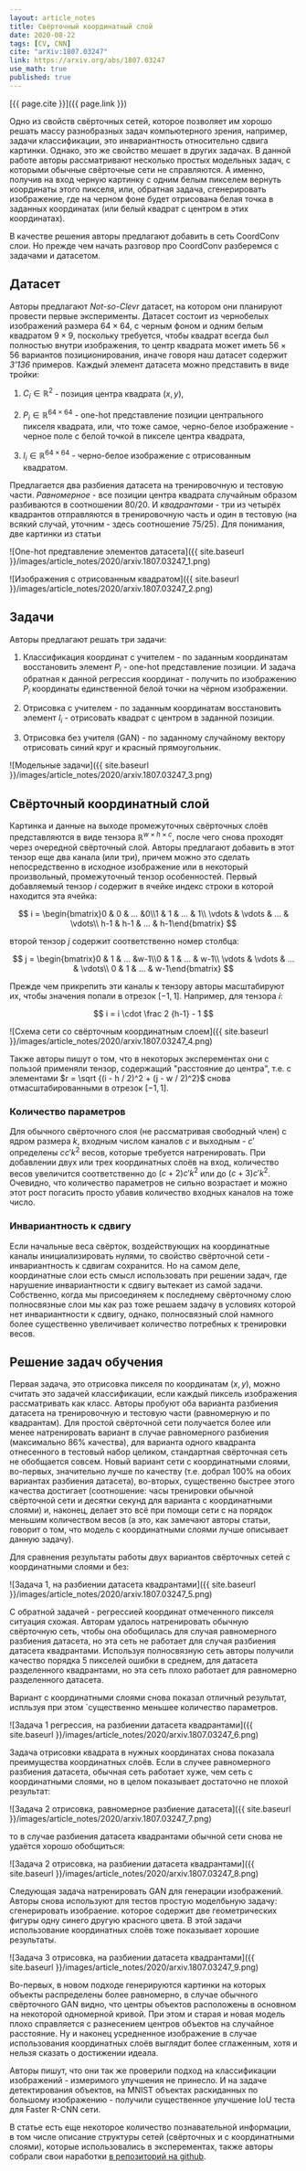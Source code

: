 ```yaml
---
layout: article_notes
title: Свёрточный координатный слой
date: 2020-08-22
tags: [CV, CNN]
cite: "arXiv:1807.03247"
link: https://arxiv.org/abs/1807.03247
use_math: true
published: true 
---
```


[{{ page.cite }}]({{ page.link }})

Одно из свойств свёрточных сетей, которое позволяет им хорошо решать массу разнобразных задач компьютерного зрения, например, задачи классификации,
это инвариантность относительно сдвига картинки. Однако, это же свойство мешает в других задачах. В данной работе авторы рассматривают несколько
простых модельных задач, с которыми обычные свёрточные сети не справляются. А именно, получив на вход черную картинку с одним белым пикселем вернуть
координаты этого пикселя, или, обратная задача, сгенерировать изображение, где на черном фоне будет отрисована белая точка в заданных координатах (или 
белый квадрат с центром в этих координатах). 

В качестве решения авторы предлагают добавить в сеть CoordConv слои. Но прежде чем начать разговор про CoordConv разберемся с задачами и датасетом.

<!--more-->

## Датасет

Авторы предлагают _Not-so-Clevr_ датасет, на котором они планируют провести первые эксперименты. Датасет состоит из чернобелых изображений размера 
$64 \times 64$, с черным фоном и одним белым квадратом $9 \times 9$, поскольку требуется, чтобы квадрат всегда был полностью внутри изображения, то
центр квадрата может иметь $56 \times 56$ вариантов позиционирования, иначе говоря наш датасет содержит *3'136* примеров. Каждый элемент датасета
можно представить в виде тройки:

1. $C_i \in \mathbb{R}^2$ - позиция центра квадрата $(x, y)$,

2. $P_i \in \mathbb{R}^{64 \times 64}$ - one-hot представление позиции центрального пикселя квадрата, или, что тоже самое, черно-белое изображение -
черное поле с белой точкой в пикселе центра квадрата,

3. $I_i \in \mathbb{R}^{64 \times 64}$ - черно-белое изображение с отрисованным квадратом.

Предлагается два разбиения датасета на тренировочную и тестовую части. *Равномерное* - все позиции центра квадрата случайным образом разбиваются в
соотношении 80/20. И *квадрантами* - три из четырёх квадрантов отправляются в тренировочную часть и один в тестовую (на всякий случай, уточним - здесь
соотношение 75/25). Для понимания, две картинки из статьи

![One-hot предтавление элементов датасета]({{ site.baseurl }}/images/article_notes/2020/arxiv.1807.03247_1.png)

![Изображения с отрисованным квадратом]({{ site.baseurl }}/images/article_notes/2020/arxiv.1807.03247_2.png)

## Задачи

Авторы предлагают решать три задачи:

1. Классификация координат с учителем - по заданным координатам восстановить элемент $P_i$ - one-hot представление позиции. И задача обратная к данной
регрессия координат - получить по изображению $P_i$ координаты единственной белой точки на чёрном изображении.

2. Отрисовка с учителем - по заданным координатам восстановить элемент $I_i$ - отрисовать квадрат с центром в заданной позиции.

3. Отрисовка без учителя (GAN) - по заданному случайному вектору отрисовать синий круг и красный прямоугольник.

![Модельные задачи]({{ site.baseurl }}/images/article_notes/2020/arxiv.1807.03247_3.png)

## Свёрточный координатный слой

Картинка и данные на выходе промежуточных свёрточных слоёв представляются в виде тензора $\mathbb{R}^{w \times h \times c}$, после чего снова проходят
через очередной свёрточный слой. Авторы предлагают добавить в этот тензор еще два канала (или три), причем можно это сделать непосредственно в
исходное изображение или в некоторый произвольный, промежуточный тензор особенностей. Первый добавляемый тензор $i$ содержит в ячейке индекс строки в
которой находится эта ячейка:

$$
i = \begin{bmatrix}0 & 0 & ... &0\\1 & 1 & ... & 1\\ \vdots & \vdots & ... & \vdots\\ h-1 & h-1 & ... & h-1\end{bmatrix}
$$

второй тензор $j$ содержит соответственно номер столбца:

$$
j = \begin{bmatrix}0 & 1 & ... &w-1\\0 & 1 & ... & w-1\\ \vdots & \vdots & ... & \vdots\\ 0 & 1 & ... & w-1\end{bmatrix}
$$

Прежде чем прикрепить эти каналы к тензору авторы масштабируют их, чтобы значения попали в отрезок $[-1, 1]$. Например, для тензора $i$:

$$
i = i \cdot \frac 2 {h-1} - 1
$$

![Схема сети со свёрточным координатным слоем]({{ site.baseurl }}/images/article_notes/2020/arxiv.1807.03247_4.png)

Также авторы пишут о том, что в некоторых эксперементах они с пользой применяли тензор, содержащий "расстояние до центра", т.е. с элементами
$r = \sqrt {(i - h / 2)^2 + (j - w / 2)^2}$ снова отмасштабированными в отрезок $[-1, 1]$.

### Количество параметров

Для обычного свёрточного слоя (не рассматривая свободный член) с ядром размера $k$, входным числом каналов $c$ и выходным - $c'$ определены $cc'k^2$
весов, которые требуется натренировать. При добавлении двух или трех координатных слоёв на вход, количество весов увеличится соответственно до 
$(c + 2)c'k^2$ или до $(c + 3)c'k^2$. Очевидно, что количество параметров не сильно возрастает и можно этот рост погасить просто убавив количество
входных каналов на тоже число.

### Инвариантность к сдвигу

Если начальные веса свёрток, воздействующих на координатные каналы инициализировать нулями, то свойство свёрточной сети - инвариантность к сдвигам
сохранится. Но на самом деле, координатные слои есть смысл использовать при решении задач, где нарушение инвариантности к сдвигу вытекает из самой
задачи. Собственно, когда мы присоединяем к последнему свёрточному слою полносвязные слои мы как раз тоже решаем задачу в условиях которой нет
инвариантности к сдвигу, однако, полносвязный слой намного более существенно увеличивает количество потребных к тренировки весов.

## Решение задач обучения

Первая задача, это отрисовка пикселя по координатам $(x, y)$, можно считать это задачей классификации, если каждый пиксель изображения рассматривать
как класс. Авторы пробуют оба варианта разбиения датасета на тренировочную и тестовую части (равномерную и по квадрантам). Для простой свёрточной сети
получается более или менее натренировать вариант в случае равномерного разбиения (максимально 86% качества), для варианта одного квадранта
отнесенного в тестовый набор целиком, стандартная свёрточная сеть не обобщается совсем. Новый вариант сети с координатными слоями, во-первых,
значительно лучше по качеству (т.е. добрал 100% на обоих вариантах разбиения датасета), во-вторых, существенно быстрее этого качества достигает
(соотношение: часы тренировки обычной свёрточной сети и десятки секунд для варианта с координатными слоями) и, наконец, делает это всё при помощи сети
с на порядок меньшим количеством весов (а это, как замечают авторы статьи, говорит о том, что модель с координатными слоями лучше описывает данную
задачу).

Для сравнения результаты работы двух вариантов свёрточных сетей с координатными слоями и без:

![Задача 1, на разбиении датасета квадрантами]({{ site.baseurl }}/images/article_notes/2020/arxiv.1807.03247_5.png)

С обратной задачей - регрессией координат отмеченного пикселя ситуация схожая. Авторам удалось натренировать обычную свёрточную сеть, чтобы она
обобщилась для случая равномерного разбиения датасета, но эта сеть не работает для случая разбиения датасета квадрантами. Используя полносвязную сеть
авторы получили качество порядка 5 пикселей ошибки в среднем, для датасета разделенного квадрантами, но эта сеть плохо работает для равномерно
разделенного датасета.

Вариант с координатными слоями снова показал отличный результат, испльзуя при этом `существенно меньшее количество параметров.

![Задача 1 регрессия, на разбиении датасета квадрантами]({{ site.baseurl }}/images/article_notes/2020/arxiv.1807.03247_6.png)

Задача отрисовки квадрата в нужных координатах снова показала преимущества координатных слоёв. Если в случее равномерного разбиения датасета, обычная
сеть работает хуже, чем сеть с координатными слоями, но в целом показывает достаточно не плохой результат:

![Задача 2 отрисовка, равномерное разбиение датасета]({{ site.baseurl }}/images/article_notes/2020/arxiv.1807.03247_7.png)

то в случае разбиения датасета квадрантами обычной сети снова не удаётся хорошо обобщиться:

![Задача 2 отрисовка, на разбиении датасета квадрантами]({{ site.baseurl }}/images/article_notes/2020/arxiv.1807.03247_8.png)

Следующая задача натренировать GAN для генерации изображений. Авторы снова используют для тестов простую моделбьную задачу: сгенерировать изобраение.
которое содержит две геометрических фигуры одну синего другую красного цвета. В этой задачи использование координатных слоёв тоже показывает хорошие
результаты.

![Задача 3 отрисовка, на разбиении датасета квадрантами]({{ site.baseurl }}/images/article_notes/2020/arxiv.1807.03247_9.png)

Во-первых, в новом подходе генерируются картинки на которых объекты распределены более равномерно, в случае обычного свёрточного GAN видно, что центры
объектов расположены в основном на некоторой одномерной кривой. При этом и старая и новая модель плохо справляется с разнесением центров объектов на
случайное расстояние. Ну и наконец усредненное изображение в случае использования координатных слоёв выглядит более сглаженным, хотя и нельзя сказать
о достижении идеала.

Авторы пишут, что они так же проверили подход на классификации изображений - измеримого улучшения не принесло. И на задаче детектирования объектов, на
MNIST объектах раскиданных по большому изображению - получили существенное улучшение IoU теста для Faster R-CNN сети.

В статье есть еще некоторое количество познавательной информации, в том числе описание структуры сетей (свёрточных и с координатными слоями), которые
использовались в эксперементах, также авторы собрали свои наработки [в репозиторий на github](https://github.com/uber-research/coordconv). 
